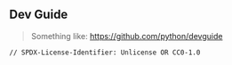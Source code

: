 ## Dev Guide

> Something like: https://github.com/python/devguide

```
// SPDX-License-Identifier: Unlicense OR CC0-1.0
```
